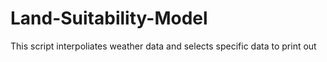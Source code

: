 # Land-Suitability-Model
This script interpoliates weather data and selects specific data to print out 
